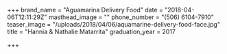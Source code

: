 +++
brand_name = "Aguamarina Delivery Food"
date = "2018-04-06T12:11:29Z"
masthead_image = ""
phone_number = "(506) 6104-7910"
teaser_image = "/uploads/2018/04/06/aquamarine-delivery-food-face.jpg"
title = "Hannia & Nathalie Matarrita"
graduation_year = 2017

+++
